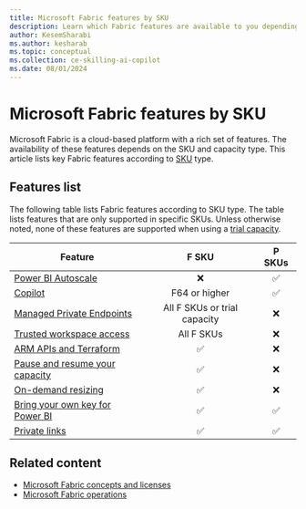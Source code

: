 ```yaml
---
title: Microsoft Fabric features by SKU
description: Learn which Fabric features are available to you depending on the capacity type. The article lists features according to SKUs by capacity type.
author: KesemSharabi
ms.author: kesharab
ms.topic: conceptual
ms.collection: ce-skilling-ai-copilot
ms.date: 08/01/2024
---
```


# Microsoft Fabric features by SKU

Microsoft Fabric is a cloud-based platform with a rich set of features. The availability of these features depends on the SKU and capacity type. This article lists key Fabric features according to [SKU](licenses.md#capacity-license) type.

## Features list

The following table lists Fabric features according to SKU type. The table lists features that are only supported in specific SKUs. Unless otherwise noted, none of these features are supported when using a [trial capacity](../get-started/fabric-trial.md).

| Feature                                                                                                  | F SKU         | P SKUs   |
|----------------------------------------------------------------------------------------------------------|:-------------:|:--------:|
| [Power BI Autoscale](/power-bi/enterprise/service-premium-auto-scale)                                    | &#x274C;      | &#x2705; |
| [Copilot](../get-started/copilot-fabric-overview.md)                                                     | F64 or higher | &#x2705; |
| [Managed Private Endpoints](../security/security-managed-private-endpoints-overview.md)                  | All F SKUs or trial capacity | &#x274C; |
| [Trusted workspace access](../security/security-trusted-workspace-access.md)                             | All F SKUs | &#x274C; |
| [ARM APIs and Terraform](/azure/developer/terraform/overview-azapi-provider)                             | &#x2705;      | &#x274C; |
| [Pause and resume your capacity](pause-resume.md)                                                        | &#x2705;      | &#x274C; |
| [On-demand resizing](scale-capacity.md)                                                                  | &#x2705;      | &#x274C; |
| [Bring your own key for Power BI](/power-bi/enterprise/service-encryption-byok)                          | &#x2705;      | &#x2705; |
| [Private links](../security/security-private-links-overview.md)                                          | &#x2705;      | &#x2705; |

## Related content

* [Microsoft Fabric concepts and licenses](licenses.md)
* [Microsoft Fabric operations](fabric-operations.md)
